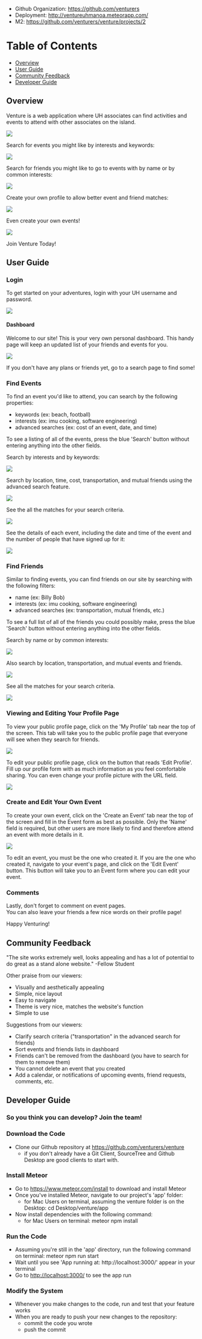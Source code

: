 * Github Organization: <https://github.com/venturers>
* Deployment: <http://ventureuhmanoa.meteorapp.com/>
* M2: <https://github.com/venturers/venture/projects/2>

# Table of Contents

* [Overview](#overview)
* [User Guide](#user-guide)
* [Community Feedback](#community-feedback)
* [Developer Guide](#developer-guide)

## Overview

Venture is a web application where UH associates can find activities and events to attend with other associates on the island.

![](images/venture-final-landing.png)

Search for events you might like by interests and keywords:

![](images/venture-final-event-search.png)

Search for friends you might like to go to events with by name or by common interests:

![](images/venture-final-friend-search.png)

Create your own profile to allow better event and friend matches:

![](images/venture-final-profile-edit.png)

Even create your own events!

![](images/venture-final-create-event.png)

Join Venture Today!

## User Guide

### Login

To get started on your adventures, login with your UH username and password.

![](images/venture-final-landing.png)

#### Dashboard

Welcome to our site!
This is your very own personal dashboard.
This handy page will keep an updated list of your friends and events for you.

![](images/venture-final-dashboard.png)

If you don't have any plans or friends yet, go to a search page to find some!

### Find Events

To find an event you'd like to attend, you can search by the following properties:
 - keywords (ex: beach, football)
 - interests (ex: imu cooking, software engineering)
 - advanced searches (ex: cost of an event, date, and time)

To see a listing of all of the events, press the blue 'Search' button without entering anything into the other fields.

Search by interests and by keywords:

![](images/venture-final-event-search.png)

Search by location, time, cost, transportation, and mutual friends using the advanced search feature.

![](images/venture-final-events-advanced-search.png)

See the all the matches for your search criteria.

![](images/venture-final-event-results.png)

See the details of each event, including the date and time of the event and the number of people that have signed up for it:

![](images/venture-final-event-page.png)

### Find Friends

Similar to finding events, you can find friends on our site by searching with the following filters:
 - name (ex: Billy Bob)
 - interests (ex: imu cooking, software engineering)
 - advanced searches (ex: transportation, mutual friends, etc.)

 To see a full list of all of the friends you could possibly make, press the blue 'Search' button without entering anything into the other fields.

Search by name or by common interests:

![](images/venture-final-friend-search.png)

Also search by location, transportation, and mutual events and friends.

![](images/venture-final-friend-advanced-search.png)

See all the matches for your search criteria.

![](images/venture-final-friend-results.png)

### Viewing and Editing Your Profile Page

To view your public profile page, click on the 'My Profile' tab near the top of the screen.  This tab will take you to the public profile page that everyone will see when they search for friends.  

![](images/venture-final-profile-page.png)

To edit your public profile page, click on the button that reads 'Edit Profile'.  Fill up our profile form with as much information as you feel comfortable sharing.  You can even change your profile picture with the URL field.

![](images/venture-final-profile-edit.png)


### Create and Edit Your Own Event

To create your own event, click on the 'Create an Event' tab near the top of the screen and fill in the Event form as best as possible.  Only the 'Name' field is required, but other users are more likely to find and therefore attend an event with more details in it.

![](images/venture-final-create-event.png)

To edit an event, you must be the one who created it.  If you are the one who created it, navigate to your event's page, and click on the 'Edit Event' button.  This button will take you to an Event form where you can edit your event.

### Comments

Lastly, don't forget to comment on event pages.  
You can also leave your friends a few nice words on their profile page!

Happy Venturing!

## Community Feedback

"The site works extremely well, looks appealing and has a lot of potential to do great as a stand alone website." -Fellow Student

Other praise from our viewers:
- Visually and aesthetically appealing
- Simple, nice layout
- Easy to navigate
- Theme is very nice, matches the website's function
- Simple to use

Suggestions from our viewers:
- Clarify search criteria ("transportation" in the advanced search for friends)
- Sort events and friends lists in dashboard
- Friends can't be removed from the dashboard (you have to search for them to remove them)
- You cannot delete an event that you created
- Add a calendar, or notifications of upcoming events, friend requests, comments, etc.

## Developer Guide

### So you think you can develop? Join the team!

### Download the Code

* Clone our Github repository at <https://github.com/venturers/venture>
  - if you don't already have a Git Client, SourceTree and Github Desktop are good clients to start with.

### Install Meteor

* Go to <https://www.meteor.com/install> to download and install Meteor
* Once you've installed Meteor, navigate to our project's 'app' folder:
  - for Mac Users on terminal, assuming the venture folder is on the Desktop: cd Desktop/venture/app
* Now install dependencies with the following command:
  - for Mac Users on terminal: meteor npm install

### Run the Code
* Assuming you're still in the 'app' directory, run the following command on terminal: meteor npm run start
* Wait until you see 'App running at: http://localhost:3000/' appear in your terminal
* Go to <http://localhost:3000/> to see the app run

### Modify the System
* Whenever you make changes to the code, run and test that your feature works
* When you are ready to push your new changes to the repository:
  - commit the code you wrote
  - push the commit
